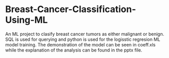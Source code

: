 # Breast-Cancer-Classification-Using-ML
An ML project to clasify breast cancer tumors as either malignant or benign. SQL is used for querying and python is used for the logisstic regresion ML model training. The demonstration of the model can be seen in coeff.xls while the explanation of the analysis can be found in the pptx file.
